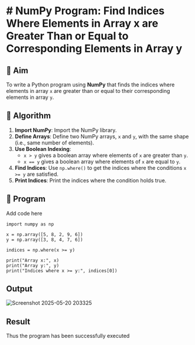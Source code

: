 # # NumPy Program: Find Indices Where Elements in Array x are Greater Than or Equal to Corresponding Elements in Array y

## 🎯 Aim
To write a Python program using **NumPy** that finds the indices where elements in array `x` are greater than or equal to their corresponding elements in array `y`.

## 🧠 Algorithm
1. **Import NumPy**: Import the NumPy library.
2. **Define Arrays**: Define two NumPy arrays, `x` and `y`, with the same shape (i.e., same number of elements).
3. **Use Boolean Indexing**: 
   - `x > y` gives a boolean array where elements of `x` are greater than `y`.
   - `x == y` gives a boolean array where elements of `x` are equal to `y`.
4. **Find Indices**: Use `np.where()` to get the indices where the conditions `x >= y` are satisfied.
5. **Print Indices**: Print the indices where the condition holds true.

## 🧾 Program

Add code here
~~~
import numpy as np

x = np.array([5, 8, 2, 9, 6])
y = np.array([3, 8, 4, 7, 6])

indices = np.where(x >= y)

print("Array x:", x)
print("Array y:", y)
print("Indices where x >= y:", indices[0])
~~~

## Output
![Screenshot 2025-05-20 203325](https://github.com/user-attachments/assets/cfd47ad2-a8a8-47d2-a15e-b49746a70eeb)

## Result
Thus the program has been successfully executed
